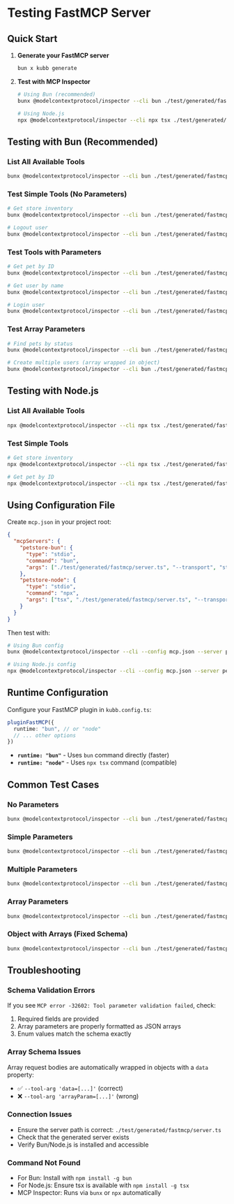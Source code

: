 # Testing FastMCP Server

## Quick Start

1. **Generate your FastMCP server**
   ```bash
   bun x kubb generate
   ```

2. **Test with MCP Inspector**
   ```bash
   # Using Bun (recommended)
   bunx @modelcontextprotocol/inspector --cli bun ./test/generated/fastmcp/server.ts --transport stdio --method tools/list

   # Using Node.js
   npx @modelcontextprotocol/inspector --cli npx tsx ./test/generated/fastmcp/server.ts --transport stdio --method tools/list
   ```

## Testing with Bun (Recommended)

### List All Available Tools
```bash
bunx @modelcontextprotocol/inspector --cli bun ./test/generated/fastmcp/server.ts --transport stdio --method tools/list
```

### Test Simple Tools (No Parameters)
```bash
# Get store inventory
bunx @modelcontextprotocol/inspector --cli bun ./test/generated/fastmcp/server.ts --transport stdio --method tools/call --tool-name getInventory

# Logout user
bunx @modelcontextprotocol/inspector --cli bun ./test/generated/fastmcp/server.ts --transport stdio --method tools/call --tool-name logoutUser
```

### Test Tools with Parameters
```bash
# Get pet by ID
bunx @modelcontextprotocol/inspector --cli bun ./test/generated/fastmcp/server.ts --transport stdio --method tools/call --tool-name getPetById --tool-arg 'petId=1'

# Get user by name
bunx @modelcontextprotocol/inspector --cli bun ./test/generated/fastmcp/server.ts --transport stdio --method tools/call --tool-name getUserByName --tool-arg 'username=user1'

# Login user
bunx @modelcontextprotocol/inspector --cli bun ./test/generated/fastmcp/server.ts --transport stdio --method tools/call --tool-name loginUser --tool-arg 'username=testuser' --tool-arg 'password=testpass'
```

### Test Array Parameters
```bash
# Find pets by status
bunx @modelcontextprotocol/inspector --cli bun ./test/generated/fastmcp/server.ts --transport stdio --method tools/call --tool-name findPetsByStatus --tool-arg 'status=["available", "pending"]'

# Create multiple users (array wrapped in object)
bunx @modelcontextprotocol/inspector --cli bun ./test/generated/fastmcp/server.ts --transport stdio --method tools/call --tool-name createUsersWithArrayInput --tool-arg 'data=[{"username": "user1", "email": "user1@example.com"}, {"username": "user2", "email": "user2@example.com"}]'
```

## Testing with Node.js

### List All Available Tools
```bash
npx @modelcontextprotocol/inspector --cli npx tsx ./test/generated/fastmcp/server.ts --transport stdio --method tools/list
```

### Test Simple Tools
```bash
# Get store inventory
npx @modelcontextprotocol/inspector --cli npx tsx ./test/generated/fastmcp/server.ts --transport stdio --method tools/call --tool-name getInventory

# Get pet by ID
npx @modelcontextprotocol/inspector --cli npx tsx ./test/generated/fastmcp/server.ts --transport stdio --method tools/call --tool-name getPetById --tool-arg 'petId=1'
```

## Using Configuration File

Create `mcp.json` in your project root:

```json
{
  "mcpServers": {
    "petstore-bun": {
      "type": "stdio",
      "command": "bun",
      "args": ["./test/generated/fastmcp/server.ts", "--transport", "stdio"]
    },
    "petstore-node": {
      "type": "stdio",
      "command": "npx",
      "args": ["tsx", "./test/generated/fastmcp/server.ts", "--transport", "stdio"]
    }
  }
}
```

Then test with:
```bash
# Using Bun config
bunx @modelcontextprotocol/inspector --cli --config mcp.json --server petstore-bun --method tools/list

# Using Node.js config
npx @modelcontextprotocol/inspector --cli --config mcp.json --server petstore-node --method tools/list
```

## Runtime Configuration

Configure your FastMCP plugin in `kubb.config.ts`:

```typescript
pluginFastMCP({
  runtime: "bun", // or "node"
  // ... other options
})
```

- **`runtime: "bun"`** - Uses `bun` command directly (faster)
- **`runtime: "node"`** - Uses `npx tsx` command (compatible)

## Common Test Cases

### No Parameters
```bash
bunx @modelcontextprotocol/inspector --cli bun ./test/generated/fastmcp/server.ts --transport stdio --method tools/call --tool-name getInventory
```

### Simple Parameters
```bash
bunx @modelcontextprotocol/inspector --cli bun ./test/generated/fastmcp/server.ts --transport stdio --method tools/call --tool-name getPetById --tool-arg 'petId=1'
```

### Multiple Parameters
```bash
bunx @modelcontextprotocol/inspector --cli bun ./test/generated/fastmcp/server.ts --transport stdio --method tools/call --tool-name loginUser --tool-arg 'username=test' --tool-arg 'password=pass'
```

### Array Parameters
```bash
bunx @modelcontextprotocol/inspector --cli bun ./test/generated/fastmcp/server.ts --transport stdio --method tools/call --tool-name findPetsByStatus --tool-arg 'status=["available"]'
```

### Object with Arrays (Fixed Schema)
```bash
bunx @modelcontextprotocol/inspector --cli bun ./test/generated/fastmcp/server.ts --transport stdio --method tools/call --tool-name createUsersWithArrayInput --tool-arg 'data=[{"username": "test", "email": "test@example.com"}]'
```

## Troubleshooting

### Schema Validation Errors
If you see `MCP error -32602: Tool parameter validation failed`, check:
1. Required fields are provided
2. Array parameters are properly formatted as JSON arrays
3. Enum values match the schema exactly

### Array Schema Issues
Array request bodies are automatically wrapped in objects with a `data` property:
- ✅ `--tool-arg 'data=[...]'` (correct)
- ❌ `--tool-arg 'arrayParam=[...]'` (wrong)

### Connection Issues
- Ensure the server path is correct: `./test/generated/fastmcp/server.ts`
- Check that the generated server exists
- Verify Bun/Node.js is installed and accessible

### Command Not Found
- For Bun: Install with `npm install -g bun`
- For Node.js: Ensure tsx is available with `npm install -g tsx`
- MCP Inspector: Runs via `bunx` or `npx` automatically